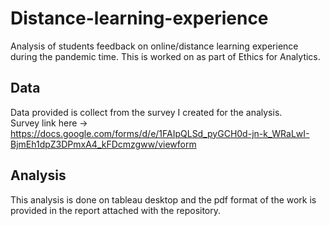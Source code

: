 # Distance-learning-experience
Analysis of students feedback on online/distance learning experience during the pandemic time. This is worked on as part of Ethics for Analytics.

## Data
Data provided is collect from the survey I created for the analysis. <br>
Survey link here -> https://docs.google.com/forms/d/e/1FAIpQLSd_pyGCH0d-jn-k_WRaLwI-BjmEh1dpZ3DPmxA4_kFDcmzgww/viewform <br>

## Analysis
This analysis is done on tableau desktop and the pdf format of the work is provided in the report attached with the repository.
